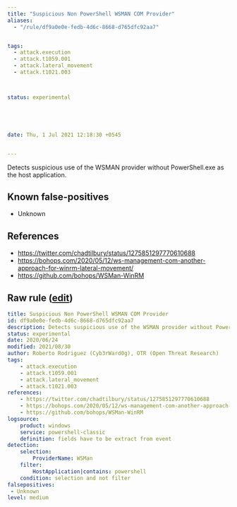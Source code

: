 ```yaml
---
title: "Suspicious Non PowerShell WSMAN COM Provider"
aliases:
  - "/rule/df9a0e0e-fedb-4d6c-8668-d765dfc92aa7"


tags:
  - attack.execution
  - attack.t1059.001
  - attack.lateral_movement
  - attack.t1021.003



status: experimental





date: Thu, 1 Jul 2021 12:18:30 +0545


---
```


Detects suspicious use of the WSMAN provider without PowerShell.exe as the host application.

<!--more-->


## Known false-positives

* Unknown



## References

* https://twitter.com/chadtilbury/status/1275851297770610688
* https://bohops.com/2020/05/12/ws-management-com-another-approach-for-winrm-lateral-movement/
* https://github.com/bohops/WSMan-WinRM


## Raw rule ([edit](https://github.com/SigmaHQ/sigma/edit/master/rules/windows/powershell/powershell_classic/posh_pc_wsman_com_provider_no_powershell.yml))
```yaml
title: Suspicious Non PowerShell WSMAN COM Provider
id: df9a0e0e-fedb-4d6c-8668-d765dfc92aa7
description: Detects suspicious use of the WSMAN provider without PowerShell.exe as the host application.
status: experimental
date: 2020/06/24
modified: 2021/08/30
author: Roberto Rodriguez (Cyb3rWard0g), OTR (Open Threat Research)
tags:
    - attack.execution
    - attack.t1059.001
    - attack.lateral_movement
    - attack.t1021.003
references:
    - https://twitter.com/chadtilbury/status/1275851297770610688
    - https://bohops.com/2020/05/12/ws-management-com-another-approach-for-winrm-lateral-movement/
    - https://github.com/bohops/WSMan-WinRM
logsource:
    product: windows
    service: powershell-classic
    definition: fields have to be extract from event
detection:
    selection:
        ProviderName: WSMan
    filter:
        HostApplication|contains: powershell
    condition: selection and not filter
falsepositives:
 - Unknown
level: medium

```
